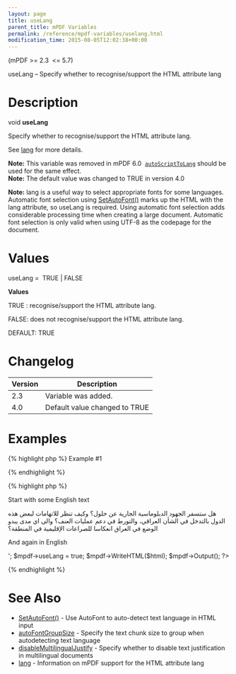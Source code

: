 ```yaml
---
layout: page
title: useLang
parent_title: mPDF Variables
permalink: /reference/mpdf-variables/uselang.html
modification_time: 2015-08-05T12:02:38+00:00
---
```


<p>(mPDF &gt;= 2.3&nbsp; &lt;= 5.7)</p>
<p>useLang – Specify whether to recognise/support the HTML attribute <span class="parameter">lang</span></p>

# Description

<p class="manual_block">void <b>useLang</b></p>
<p>Specify whether to recognise/support the HTML attribute <span class="parameter">lang</span>.</p>
<p>See <a href="{{ "/fonts-languages/lang-v5-x.html" | prepend: site.baseurl }}">lang</a> for more details.</p>

<div class="alert alert-info" role="alert"><strong>Note:</strong> This variable was removed in mPDF 6.0&nbsp; <a href="{{ "/reference/mpdf-variables/autoscripttolang.html" | prepend: site.baseurl }}"><code>autoScriptToLang</code></a> should be used for the same effect.</div>

<div class="alert alert-info" role="alert"><strong>Note:</strong> The default value was changed to <span class="smallblock">TRUE </span>in version 4.0</div>
<p><b>Note:</b> <span class="parameter">lang</span> is a useful way to select appropriate fonts for some languages. Automatic font selection using <a href="{{ "/reference/mpdf-functions/setautofont.html" | prepend: site.baseurl }}">SetAutoFont()</a> marks up the HTML with the <span class="parameter">lang</span> attribute, so useLang is required. Using automatic font selection adds considerable processing time when creating a large document. Automatic font selection is only valid when using UTF-8 as the codepage for the document.</p>

# Values

<p class="manual_param_dt"><span class="parameter">useLang</span> =&nbsp; <span class="smallblock">TRUE </span>| <span class="smallblock">FALSE</span></p>
<p class="manual_param_dd"><b>Values</b>

<span class="smallblock">TRUE </span>: recognise/support the HTML attribute <span class="parameter">lang</span>.

<span class="smallblock">FALSE</span>: does not recognise/support the HTML attribute <span class="parameter">lang</span>.

<span class="smallblock">DEFAULT</span>: <span class="smallblock">TRUE</span></p>

# Changelog

<table class="table"> <thead>
<tr> <th>Version</th><th>Description</th> </tr>
</thead> <tbody>
<tr>
<td>2.3</td>
<td>Variable was added.</td>
</tr>
<tr>
<td>4.0</td>
<td>Default value changed to <span class="smallblock">TRUE</span></td>
</tr>
</tbody> </table>

# Examples

{% highlight php %}
Example #1

{% endhighlight %}

{% highlight php %}
<?php

<?php

include("../mpdf.php");

$mpdf=new mPDF('utf-8'); 

$html = '

<p>Start with some English text</p>

<p lang="ar"> هل ستسفر الجهود الدبلوماسية الجارية عن حلول؟ وكيف تنظر للاتهامات لبعض هذه الدول بالتدخل في الشأن العراقي، والتورط في دعم عمليات العنف؟ والى اي مدى يبدو الوضع في العراق انعكاسا للصراعات الإقليمية في المنطقة؟</p>

<p>And again in English</p>

';

$mpdf->useLang = true;

$mpdf->WriteHTML($html);

$mpdf->Output();

?>

{% endhighlight %}

# See Also

<ul>
<li class="manual_boxlist"><a href="{{ "/reference/mpdf-variables/autofontgroupsize.html" | prepend: site.baseurl }}">SetAutoFont()</a> - Use AutoFont to auto-detect text language in HTML input</li>
<li class="manual_boxlist"><a href="{{ "/reference/mpdf-variables/autofontgroupsize.html" | prepend: site.baseurl }}">autoFontGroupSize</a> - Specify the text chunk size to group when autodetecting text language</li>
<li class="manual_boxlist"><a href="index0c23.html?tid=346">disableMultilingualJustify</a> - Specify whether to disable text justification in multilingual documents</li>
<li class="manual_boxlist"><a href="{{ "/fonts-languages/lang-v5-x.html" | prepend: site.baseurl }}">lang</a> - Information on mPDF support for the HTML attribute lang</li>
</ul>
